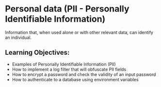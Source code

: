 # Personal data (PII - Personally Identifiable Information)

Information that, when used alone or with other relevant data, can identify an individual.

## Learning Objectives:

+ Examples of Personally Identifiable Information (PII)
+ How to implement a log filter that will obfuscate PII fields
+ How to encrypt a password and check the validity of an input password
+ How to authenticate to a database using environment variables
